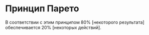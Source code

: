 # Принцип Парето
В соответствии с этим принципом 80% [некоторого результата] обеспечивается 20% [некоторых действий].